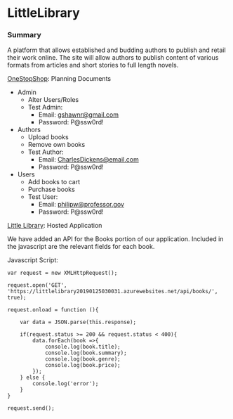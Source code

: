 # LittleLibrary


### Summary
A platform that allows established and budding authors to publish and retail their work online.  The site will allow authors to publish content of various formats from articles and short stories to full length novels. 

[OneStopShop](https://docs.google.com/document/d/1qrxTcHthvI1PUPQSwg_e3Bfq_Ciz7zvudymixWPFFB8/edit): Planning Documents

* Admin
  * Alter Users/Roles
  * Test Admin:
      * Email: gshawnr@gmail.com
      * Password: P@ssw0rd!
* Authors
  * Upload books
  * Remove own books
  * Test Author:
     * Email: CharlesDickens@email.com
     * Password: P@ssw0rd!
* Users
  * Add books to cart
  * Purchase books
  * Test User:
     * Email: philipw@professor.gov
     * Password: P@ssw0rd!

[Little Library](https://littlelibrary20190125030031.azurewebsites.net/): Hosted Application





We have added an API for the Books portion of our application. Included in the javascript are the relevant fields for each book.

Javascript Script:

```
var request = new XMLHttpRequest();

request.open('GET', 'https://littlelibrary20190125030031.azurewebsites.net/api/books/', true);

request.onload = function (){

    var data = JSON.parse(this.response);

    if(request.status >= 200 && request.status < 400){
        data.forEach(book =>{
            console.log(book.title);
            console.log(book.summary);
            console.log(book.genre);
            console.log(book.price);
        });
    } else {
        console.log('error');
    }
}

request.send();

```



